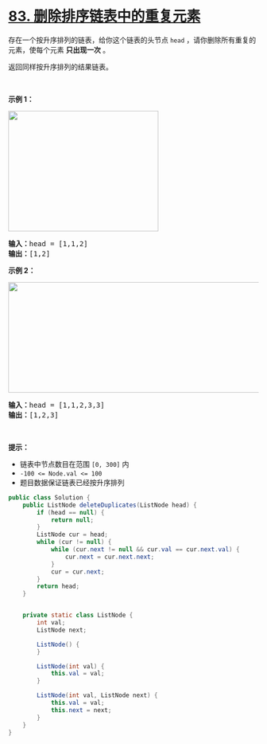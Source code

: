 # [83. 删除排序链表中的重复元素](https://leetcode-cn.com/problems/remove-duplicates-from-sorted-list/)



<div class="content__1Y2H"><div class="notranslate"><p>存在一个按升序排列的链表，给你这个链表的头节点 <code>head</code> ，请你删除所有重复的元素，使每个元素 <strong>只出现一次</strong> 。</p>

<p>返回同样按升序排列的结果链表。</p>

<p>&nbsp;</p>

<p><strong>示例 1：</strong></p>
<img style="width: 302px; height: 242px;" src="https://assets.leetcode.com/uploads/2021/01/04/list1.jpg" alt="">
<pre><strong>输入：</strong>head = [1,1,2]
<strong>输出：</strong>[1,2]
</pre>

<p><strong>示例 2：</strong></p>
<img style="width: 542px; height: 222px;" src="https://assets.leetcode.com/uploads/2021/01/04/list2.jpg" alt="">
<pre><strong>输入：</strong>head = [1,1,2,3,3]
<strong>输出：</strong>[1,2,3]
</pre>

<p>&nbsp;</p>

<p><strong>提示：</strong></p>

<ul>
	<li>链表中节点数目在范围 <code>[0, 300]</code> 内</li>
	<li><code>-100 &lt;= Node.val &lt;= 100</code></li>
	<li>题目数据保证链表已经按升序排列</li>
</ul>


```java
public class Solution {
    public ListNode deleteDuplicates(ListNode head) {
        if (head == null) {
            return null;
        }
        ListNode cur = head;
        while (cur != null) {
            while (cur.next != null && cur.val == cur.next.val) {
                cur.next = cur.next.next;
            }
            cur = cur.next;
        }
        return head;
    }


    private static class ListNode {
        int val;
        ListNode next;

        ListNode() {
        }

        ListNode(int val) {
            this.val = val;
        }

        ListNode(int val, ListNode next) {
            this.val = val;
            this.next = next;
        }
    }
}
```